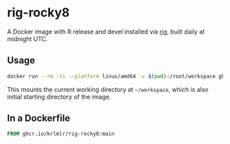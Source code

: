 # rig-rocky8

A Docker image with R release and devel installed via [rig](https://github.com/r-lib/rig/), built daily at midnight UTC.

## Usage

```sh
docker run --rm -ti --platform linux/amd64 -v $(pwd):/root/workspace ghcr.io/krlmlr/rig-rocky8:main
```

This mounts the current working directory at `~/workspace`, which is also initial starting directory of the image.

## In a Dockerfile

```dockerfile
FROM ghcr.io/krlmlr/rig-rocky8:main
```
